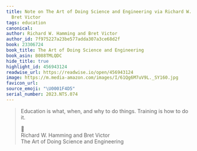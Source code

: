 ```yaml
---
title: Note on The Art of Doing Science and Engineering via Richard W. Hamming and
  Bret Victor
tags: education
canonical:
author: Richard W. Hamming and Bret Victor
author_id: 7f975227a23be577adda307a3ce68d2f
book: 23306724
book_title: The Art of Doing Science and Engineering
book_asin: B088TMLQDC
hide_title: true
highlight_id: 456943124
readwise_url: https://readwise.io/open/456943124
image: https://m.media-amazon.com/images/I/61Qg6M7uV9L._SY160.jpg
favicon_url:
source_emoji: "\U0001F4D5"
serial_number: 2023.NTS.074
---
```

> Education is what, when, and why to do things. Training is how to do it.
> <div class="quoteback-footer"><div class="quoteback-avatar"><span class="mini-emoji"> 📕</span></div><div class="quoteback-metadata"><div class="metadata-inner"><span style="display:none">FROM:</span><div aria-label="Richard W. Hamming and Bret Victor" class="quoteback-author"> Richard W. Hamming and Bret Victor</div><div aria-label="The Art of Doing Science and Engineering" class="quoteback-title"> The Art of Doing Science and Engineering</div></div></div></div>